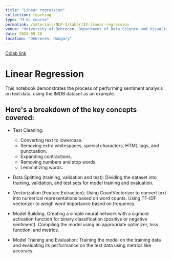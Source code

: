 ```yaml
---
title: "Linear regression"
collection: teaching
type: "M.Sc course"
permalink: /materials/NLP-I/labor/IV-linear-regression
venue: "University of Debrecen, Department of Data Science and Visualization"
date: 2024-09-26
location: "Debrecen, Hungary"
---
```


[Colab link](https://colab.research.google.com/drive/1qPoDbd8pvZgHSsbzmEwXl3nVF31E-pUX)

# Linear Regression

This notebook demonstrates the process of performing sentiment analysis on text data, using the IMDB dataset as an example.

## Here's a breakdown of the key concepts covered:

- Text Cleaning:
    - Converting text to lowercase.
    - Removing extra whitespaces, special characters, HTML tags, and punctuation.
    - Expanding contractions.
    - Removing numbers and stop words.
    - Lemmatizing words.

- Data Splitting (training, validation and test): Dividing the dataset into training, validation, and test sets for model training and evaluation.

- Vectorization (Feature Extraction):
        Using CountVectorizer to convert text into numerical representations based on word counts.
        Using TF-IDF vectorizer to weigh word importance based on frequency.

- Model Building:
        Creating a simple neural network with a sigmoid activation function for binary classification (positive or negative sentiment).
        Compiling the model using an appropriate optimizer, loss function, and metrics.

- Model Training and Evaluation: Training the model on the training data and evaluating its performance on the test data using metrics like accuracy.